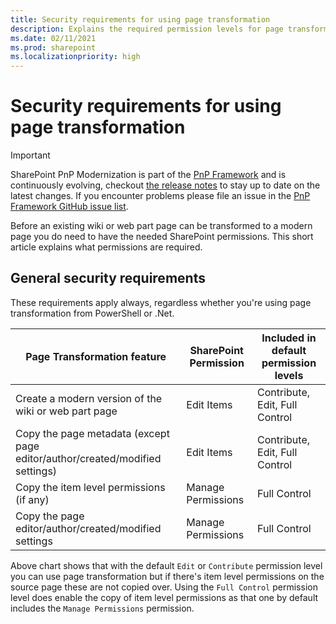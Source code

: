 ```yaml
---
title: Security requirements for using page transformation
description: Explains the required permission levels for page transformation
ms.date: 02/11/2021
ms.prod: sharepoint
ms.localizationpriority: high
---
```


# Security requirements for using page transformation

> [!IMPORTANT]
> SharePoint PnP Modernization is part of the [PnP Framework](https://github.com/pnp/pnpframework) and is continuously evolving, checkout [the release notes](https://github.com/pnp/pnpframework/blob/dev/src/lib/CHANGELOG.md) to stay up to date on the latest changes. If you encounter problems please file an issue in the [PnP Framework GitHub issue list](https://github.com/pnp/pnpframework/issues).

Before an existing wiki or web part page can be transformed to a modern page you do need to have the needed SharePoint permissions. This short article explains what permissions are required.

## General security requirements

These requirements apply always, regardless whether you're using page transformation from PowerShell or .Net.

Page Transformation feature | SharePoint Permission | Included in default permission levels
----------------------------|-----------------------|--------------------------------------
Create a modern version of the wiki or web part page | Edit Items | Contribute, Edit, Full Control
Copy the page metadata (except page editor/author/created/modified settings) | Edit Items | Contribute, Edit, Full Control
Copy the item level permissions (if any) | Manage Permissions | Full Control
Copy the page editor/author/created/modified settings | Manage Permissions | Full Control

Above chart shows that with the default `Edit` or `Contribute` permission level you can use page transformation but if there's item level permissions on the source page these are not copied over. Using the `Full Control` permission level does enable the copy of item level permissions as that one by default includes the `Manage Permissions` permission.